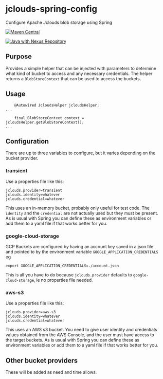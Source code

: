 # jclouds-spring-config
Configure Apache Jclouds blob storage using Spring

[![Maven Central](https://maven-badges.herokuapp.com/maven-central/nz.co.senanque/jclouds-spring-config/badge.svg)](http://mvnrepository.com/artifact/nz.co.senanque/jclouds-spring-config)

[![Java with Nexus Repository](https://github.com/RogerParkinson/jclouds-spring-config/actions/workflows/maven-publish.yml/badge.svg)](https://github.com/RogerParkinson/jclouds-spring-config/actions/workflows/maven-publish.yml)

## Purpose

Provides a simple helper that can be injected with parameters to determine what kind of bucket to access and any necessary credentials. The helper
returns a `BlobStoreContext` that can be used to access the buckets.

## Usage

```
	@Autowired JcloudsHelper jcloudsHelper;
...

	final BlobStoreContext context = jcloudsHelper.getBlobStoreContext();
...
```

## Configuration

There are up to three variables to configure, but it varies depending on the bucket provider.

### transient

Use a properties file like this: 

```
jclouds.provider=transient
jclouds.identity=whatever
jclouds.credential=whatever
```

This uses an in-memory bucket, probably only useful for test code. The `identity` and the `credential` are not actually used but they must be present.
As is usual with Spring you can define these as environment variables or add them to a yaml file if that works better for you.

### google-cloud-storage

GCP Buckets are configured by having an account key saved in a json file and pointed to by the environment variable `GOOGLE_APPLICATION_CREDENTIALS` eg

```
export GOOGLE_APPLICATION_CREDENTIALS=./account.json
```

This is all you have to do because `jclouds.provider` defaults to `google-cloud-storage`, ie no properties file needed.

### aws-s3

Use a properties file like this: 

```
jclouds.provider=aws-s3
jclouds.identity=whatever
jclouds.credential=whatever
```

This uses an AWS s3 bucket. You need to give user identity and credentials values obtained from the AWS Console, and the user must have access to the target buckets.
As is usual with Spring you can define these as environment variables or add them to a yaml file if that works better for you.

## Other bucket providers

These will be added as need and time allows.



